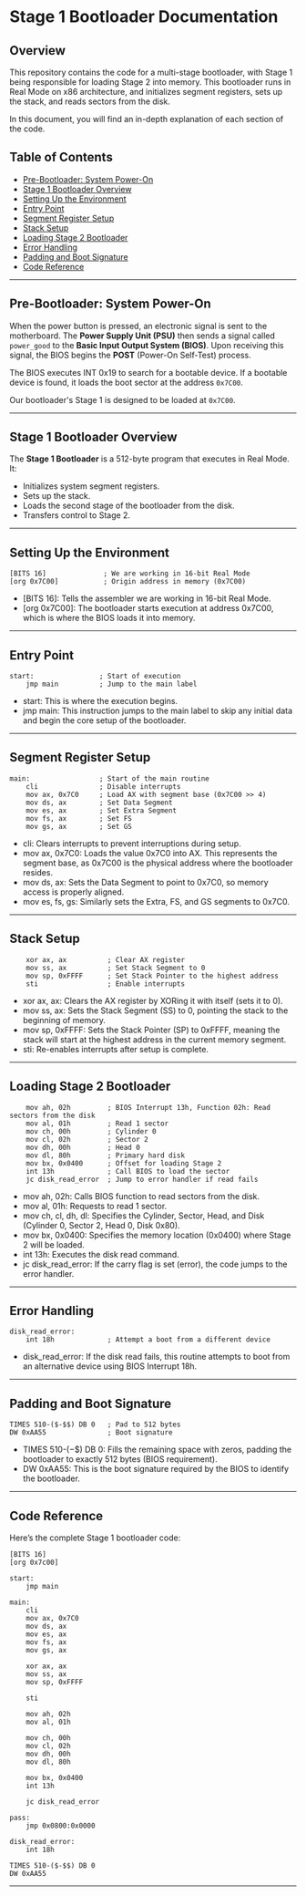 # Stage 1 Bootloader Documentation
## Overview
This repository contains the code for a multi-stage bootloader, with Stage 1 being responsible for loading Stage 2 into memory. This bootloader runs in Real Mode on x86 architecture, and initializes segment registers, sets up the stack, and reads sectors from the disk.

In this document, you will find an in-depth explanation of each section of the code.

## Table of Contents
- [Pre-Bootloader: System Power-On](#pre-bootloader-system-power-on)
- [Stage 1 Bootloader Overview](#stage-1-bootloader-overview)
- [Setting Up the Environment](#setting-up-the-environment)
- [Entry Point](#entry-point)
- [Segment Register Setup](#segment-register-setup)
- [Stack Setup](#stack-setup)
- [Loading Stage 2 Bootloader](#loading-stage-2-bootloader)
- [Error Handling](#error-handling)
- [Padding and Boot Signature](#padding-and-boot-signature)
- [Code Reference](#code-reference)

---

## Pre-Bootloader: System Power-On
When the power button is pressed, an electronic signal is sent to the motherboard.
The **Power Supply Unit (PSU)** then sends a signal called ```power_good``` to the **Basic Input Output System 
(BIOS)**. Upon receiving this signal, the BIOS begins the **POST** (Power-On Self-Test) process.

The BIOS executes INT 0x19 to search for a bootable device. If a bootable device is found, it loads the boot sector at the address ```0x7C00```.

Our bootloader's Stage 1 is designed to be loaded at ```0x7C00```.

---

## Stage 1 Bootloader Overview
The **Stage 1 Bootloader** is a 512-byte program that executes in Real Mode. It:

- Initializes system segment registers.
- Sets up the stack.
- Loads the second stage of the bootloader from the disk.
- Transfers control to Stage 2.

---

## Setting Up the Environment
```
[BITS 16]              ; We are working in 16-bit Real Mode
[org 0x7C00]           ; Origin address in memory (0x7C00)
```
- [BITS 16]: Tells the assembler we are working in 16-bit Real Mode.
- [org 0x7C00]: The bootloader starts execution at address 0x7C00, which is where the BIOS loads it into memory.

---

## Entry Point
```
start:                ; Start of execution
    jmp main          ; Jump to the main label
```
- start: This is where the execution begins.
- jmp main: This instruction jumps to the main label to skip any initial data and begin the core setup of the bootloader.

---

## Segment Register Setup
```
main:                 ; Start of the main routine
    cli               ; Disable interrupts
    mov ax, 0x7C0     ; Load AX with segment base (0x7C00 >> 4)
    mov ds, ax        ; Set Data Segment
    mov es, ax        ; Set Extra Segment
    mov fs, ax        ; Set FS
    mov gs, ax        ; Set GS
```
- cli: Clears interrupts to prevent interruptions during setup.
- mov ax, 0x7C0: Loads the value 0x7C0 into AX. This represents the segment base, as 0x7C00 is the physical address where the bootloader resides.
- mov ds, ax: Sets the Data Segment to point to 0x7C0, so memory access is properly aligned.
- mov es, fs, gs: Similarly sets the Extra, FS, and GS segments to 0x7C0.

---

## Stack Setup
```
    xor ax, ax          ; Clear AX register
    mov ss, ax          ; Set Stack Segment to 0
    mov sp, 0xFFFF      ; Set Stack Pointer to the highest address
    sti                 ; Enable interrupts
```
- xor ax, ax: Clears the AX register by XORing it with itself (sets it to 0).
- mov ss, ax: Sets the Stack Segment (SS) to 0, pointing the stack to the beginning of memory.
- mov sp, 0xFFFF: Sets the Stack Pointer (SP) to 0xFFFF, meaning the stack will start at the highest address in the current memory segment.
- sti: Re-enables interrupts after setup is complete.

---

## Loading Stage 2 Bootloader
```
    mov ah, 02h         ; BIOS Interrupt 13h, Function 02h: Read sectors from the disk
    mov al, 01h         ; Read 1 sector
    mov ch, 00h         ; Cylinder 0
    mov cl, 02h         ; Sector 2
    mov dh, 00h         ; Head 0
    mov dl, 80h         ; Primary hard disk
    mov bx, 0x0400      ; Offset for loading Stage 2
    int 13h             ; Call BIOS to load the sector
    jc disk_read_error  ; Jump to error handler if read fails
```
- mov ah, 02h: Calls BIOS function to read sectors from the disk.
- mov al, 01h: Requests to read 1 sector.
- mov ch, cl, dh, dl: Specifies the Cylinder, Sector, Head, and Disk (Cylinder 0, Sector 2, Head 0, Disk 0x80).
- mov bx, 0x0400: Specifies the memory location (0x0400) where Stage 2 will be loaded.
- int 13h: Executes the disk read command.
- jc disk_read_error: If the carry flag is set (error), the code jumps to the error handler.

---

## Error Handling
```
disk_read_error:
    int 18h             ; Attempt a boot from a different device
```
- disk_read_error: If the disk read fails, this routine attempts to boot from an alternative device using BIOS Interrupt 18h.

---

## Padding and Boot Signature
```
TIMES 510-($-$$) DB 0   ; Pad to 512 bytes
DW 0xAA55               ; Boot signature
```
- TIMES 510-($-$$) DB 0: Fills the remaining space with zeros, padding the bootloader to exactly 512 bytes (BIOS requirement).
- DW 0xAA55: This is the boot signature required by the BIOS to identify the bootloader.

---

## Code Reference
Here’s the complete Stage 1 bootloader code:
```
[BITS 16]               
[org 0x7c00]            

start:                  
    jmp main            

main:                   
    cli                 
    mov ax, 0x7C0       
    mov ds, ax          
    mov es, ax          
    mov fs, ax          
    mov gs, ax          

    xor ax, ax          
    mov ss, ax          
    mov sp, 0xFFFF      

    sti                

    mov ah, 02h         
    mov al, 01h         

    mov ch, 00h         
    mov cl, 02h         
    mov dh, 00h         
    mov dl, 80h        

    mov bx, 0x0400      
    int 13h             

    jc disk_read_error  

pass:                   
    jmp 0x0800:0x0000   

disk_read_error:
    int 18h             

TIMES 510-($-$$) DB 0   
DW 0xAA55               
```

---






